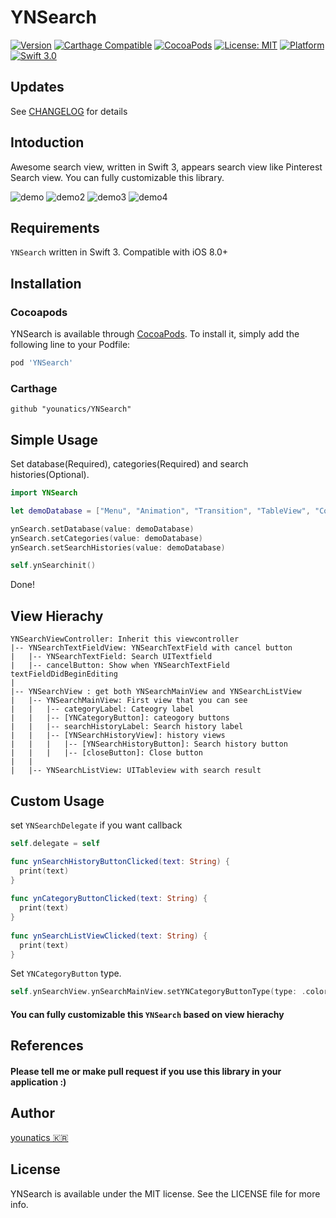 # YNSearch
[![Version](https://img.shields.io/cocoapods/v/YNSearch.svg?style=flat)](http://cocoapods.org/pods/YNSearch)
[![Carthage Compatible](https://img.shields.io/badge/Carthage-compatible-4BC51D.svg?style=flat)](https://github.com/Carthage/Carthage)
[![CocoaPods](https://img.shields.io/cocoapods/metrics/doc-percent/YNSearch.svg)](http://cocoadocs.org/docsets/YNSearch)
[![License: MIT](https://img.shields.io/badge/license-MIT-blue.svg?style=flat)](https://github.com/younatics/YNSearch/blob/master/LICENSE)
[![Platform](https://img.shields.io/cocoapods/p/YNSearch.svg?style=flat)](http://cocoapods.org/pods/YNSearch)
[![Swift 3.0](https://img.shields.io/badge/Swift-3.0-orange.svg?style=flat)](https://developer.apple.com/swift/)

## Updates
See [CHANGELOG](https://github.com/younatics/YNDropDownMenu/blob/master/CHANGELOG.md) for details

## Intoduction
Awesome search view, written in Swift 3, appears search view like Pinterest Search view. You can fully customizable this library.

![demo](Images/YNSearch.gif)
![demo2](Images/YNSearch1.png)
![demo3](Images/YNSearch2.png)
![demo4](Images/YNSearch3.png)

## Requirements

`YNSearch` written in Swift 3. Compatible with iOS 8.0+

## Installation

### Cocoapods

YNSearch is available through [CocoaPods](http://cocoapods.org). To install
it, simply add the following line to your Podfile:

```ruby
pod 'YNSearch'
```
### Carthage
```
github "younatics/YNSearch"
```

## Simple Usage
Set database(Required), categories(Required) and search histories(Optional).
```swift
import YNSearch

let demoDatabase = ["Menu", "Animation", "Transition", "TableView", "CollectionView", "Indicator", "Alert", "UIView", "UITextfield", "UITableView", "Swift", "iOS", "Android"]

ynSearch.setDatabase(value: demoDatabase)
ynSearch.setCategories(value: demoDatabase)
ynSearch.setSearchHistories(value: demoDatabase)

self.ynSearchinit()
```
Done!

## View Hierachy
```
YNSearchViewController: Inherit this viewcontroller 
|-- YNSearchTextFieldView: YNSearchTextField with cancel button
|   |-- YNSearchTextField: Search UITextfield
|   |-- cancelButton: Show when YNSearchTextField textFieldDidBeginEditing
|
|-- YNSearchView : get both YNSearchMainView and YNSearchListView
|   |-- YNSearchMainView: First view that you can see
|   |   |-- categoryLabel: Cateogry label
|   |   |-- [YNCategoryButton]: cateogory buttons
|   |   |-- searchHistoryLabel: Search history label
|   |   |-- [YNSearchHistoryView]: history views
|   |   |   |-- [YNSearchHistoryButton]: Search history button
|   |   |   |-- [closeButton]: Close button
|   |
|   |-- YNSearchListView: UITableview with search result
```

## Custom Usage
set `YNSearchDelegate` if you want callback
```Swift 
self.delegate = self

func ynSearchHistoryButtonClicked(text: String) {
  print(text)
}
    
func ynCategoryButtonClicked(text: String) {
  print(text)
}
    
func ynSearchListViewClicked(text: String) {
  print(text)
}
```

Set `YNCategoryButton` type.
```Swift
self.ynSearchView.ynSearchMainView.setYNCategoryButtonType(type: .colorful)
```

#### You can fully customizable this `YNSearch` based on view hierachy

## References
#### Please tell me or make pull request if you use this library in your application :) 

## Author
[younatics 🇰🇷](http://younatics.github.io)

## License
YNSearch is available under the MIT license. See the LICENSE file for more info.
